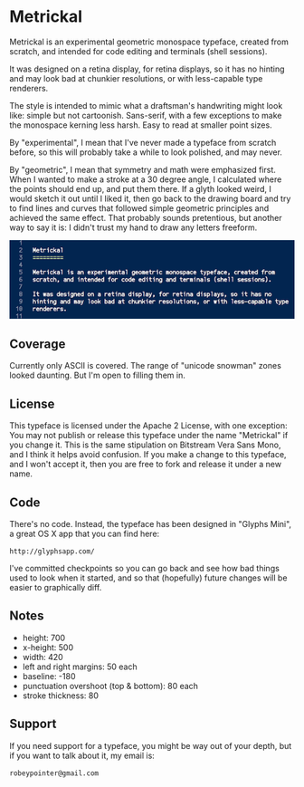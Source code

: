 
Metrickal
=========

Metrickal is an experimental geometric monospace typeface, created from
scratch, and intended for code editing and terminals (shell sessions).

It was designed on a retina display, for retina displays, so it has no
hinting and may look bad at chunkier resolutions, or with less-capable type
renderers.

The style is intended to mimic what a draftsman's handwriting might look
like: simple but not cartoonish. Sans-serif, with a few exceptions to make
the monospace kerning less harsh. Easy to read at smaller point sizes.

By "experimental", I mean that I've never made a typeface from scratch
before, so this will probably take a while to look polished, and may never.

By "geometric", I mean that symmetry and math were emphasized first. When I
wanted to make a stroke at a 30 degree angle, I calculated where the points
should end up, and put them there. If a glyth looked weird, I would sketch it
out until I liked it, then go back to the drawing board and try to find lines
and curves that followed simple geometric principles and achieved the same
effect. That probably sounds pretentious, but another way to say it is: I
didn't trust my hand to draw any letters freeform.

<img src="./example.png">


Coverage
--------

Currently only ASCII is covered. The range of "unicode snowman" zones looked
daunting. But I'm open to filling them in.


License
-------

This typeface is licensed under the Apache 2 License, with one exception: You
may not publish or release this typeface under the name "Metrickal" if you
change it. This is the same stipulation on Bitstream Vera Sans Mono, and I
think it helps avoid confusion. If you make a change to this typeface, and I
won't accept it, then you are free to fork and release it under a new name.


Code
----

There's no code. Instead, the typeface has been designed in "Glyphs Mini", a
great OS X app that you can find here:

    http://glyphsapp.com/

I've committed checkpoints so you can go back and see how bad things used to
look when it started, and so that (hopefully) future changes will be easier
to graphically diff.


Notes
-----

- height: 700
- x-height: 500
- width: 420
- left and right margins: 50 each
- baseline: -180
- punctuation overshoot (top & bottom): 80 each
- stroke thickness: 80


Support
-------

If you need support for a typeface, you might be way out of your depth, but
if you want to talk about it, my email is:

    robeypointer@gmail.com

